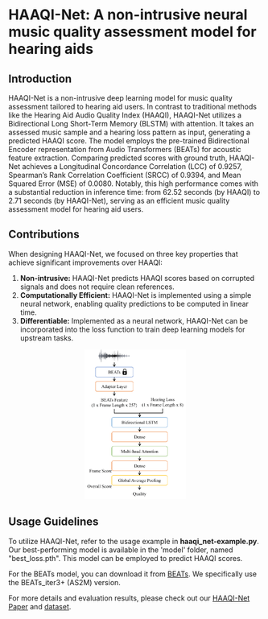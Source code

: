 # HAAQI-Net: A non-intrusive neural music quality assessment model for hearing aids

## Introduction
HAAQI-Net is a non-intrusive deep learning model for music quality assessment tailored to hearing aid users. In contrast to traditional methods like the Hearing Aid Audio Quality Index (HAAQI), HAAQI-Net utilizes a Bidirectional Long Short-Term Memory (BLSTM) with attention. It takes an assessed music sample and a hearing loss pattern as input, generating a predicted HAAQI score. The model employs the pre-trained Bidirectional Encoder representation from Audio Transformers (BEATs) for acoustic feature extraction. Comparing predicted scores with ground truth, HAAQI-Net achieves a Longitudinal Concordance Correlation (LCC) of 0.9257, Spearman’s Rank Correlation Coefficient (SRCC) of 0.9394, and Mean Squared Error (MSE) of 0.0080. Notably, this high performance comes with a substantial reduction in inference time: from 62.52 seconds (by HAAQI) to 2.71 seconds (by HAAQI-Net), serving as an efficient music quality assessment model for hearing aid users.

## Contributions
When designing HAAQI-Net, we focused on three key properties that achieve significant improvements over HAAQI:
1. **Non-intrusive:** HAAQI-Net predicts HAAQI scores based on corrupted signals and does not require clean references.
2. **Computationally Efficient:** HAAQI-Net is implemented using a simple neural network, enabling quality predictions to be computed in linear time.
3. **Differentiable:** Implemented as a neural network, HAAQI-Net can be incorporated into the loss function to train deep learning models for upstream tasks.

<p align="center">
  <img width="40%" src="https://github.com/dyahayumgw/HAAQI-Net/blob/main/pic/HAAQI-Net.png" alt="HAAQI-Net">
</p>

## Usage Guidelines
To utilize HAAQI-Net, refer to the usage example in **haaqi_net-example.py**. Our best-performing model is available in the 'model' folder, named "best_loss.pth". This model can be employed to predict HAAQI scores.

For the BEATs model, you can download it from [BEATs](https://github.com/microsoft/unilm/tree/master/beats). We specifically use the BEATs_iter3+ (AS2M) version.

For more details and evaluation results, please check out our [HAAQI-Net Paper](https://arxiv.org/abs/2401.01145) and [dataset](https://t.ly/vLv29).
